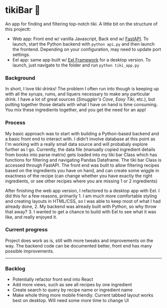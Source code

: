 # tikiBar 🍹

An app for finding and filtering top-notch tiki. A little bit on the structure of this projectt:
* Web app: Front end w/ vanilla Javascript, Back end w/ [FastAPI](https://fastapi.tiangolo.com/). To launch, start the Python backend with `python api.py` and then launch the frontend. Depending on your configuration, may need to update port settings. 
* Eel app: same app built w/ [Eel Framework](https://github.com/samuelhwilliams/Eel) for a desktop version. To launch, just navigate to the folder and run `python tiki_app.py`

### Background
In short, I love tiki drinks! The problem I often run into though is keeping up with all the syrups, rums, and liquers necessary to make any particular drink. I have a lot of great sources (*Smuggler's Cove*, *Easy Tiki*, etc.), but putting together those details with what I have on hand is time consuming. You mix these ingredients together, and you get the need for an app!  

### Process
My basic approach was to start with building a Python-based backend and a basic front end to interact with. I didn't involve database at this point as I'm working with a really small data source and will probabaly explore further as I go. Currently, the data file (manually copied ingredient details from books into parse matrix) gets loaded into my tiki bar Class which has functions for filtering and navigating Pandas Dataframe. The tiki bar Class is accessed through FastAPI. The front end was built to allow filtering recipes based on the ingredients you have on hand, and can create some wiggle in exactness of the recipe (can change whether you have exactly the right ingredients, or see other recipes where you are missing 1 or 2 ingredients)

After finishing the web app version, I refactored to a desktop app with Eel. I did this for a few reasons, primarily 1. I am much more comfortable styling and creating layouts in HTML/CSS, so I was able to keep most of what I had already done, 2. My backend was already built with Python, so why throw that away? 3. I wanted to get a chance to build with Eel to see what it was like, and really enjoyed it. 
### Current progress
Project does work as is, still with more tweaks and improvements on the way. The backend code can be documented better, front end has many possible improvements.

----
### Backlog
* Potentially refactor front end into React
* Add more views, such as see all recipes by one ingredient
* Create search to query by recipe name or ingredient name
* Make whole thing more mobile friendly. Current tabbed layout works best on desktop. Will need some more time to change UI


